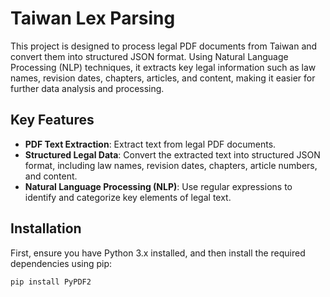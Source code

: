 # Taiwan Lex Parsing

This project is designed to process legal PDF documents from Taiwan and convert them into structured JSON format. Using Natural Language Processing (NLP) techniques, it extracts key legal information such as law names, revision dates, chapters, articles, and content, making it easier for further data analysis and processing.

## Key Features
- **PDF Text Extraction**: Extract text from legal PDF documents.
- **Structured Legal Data**: Convert the extracted text into structured JSON format, including law names, revision dates, chapters, article numbers, and content.
- **Natural Language Processing (NLP)**: Use regular expressions to identify and categorize key elements of legal text.

## Installation

First, ensure you have Python 3.x installed, and then install the required dependencies using pip:

```bash
pip install PyPDF2

